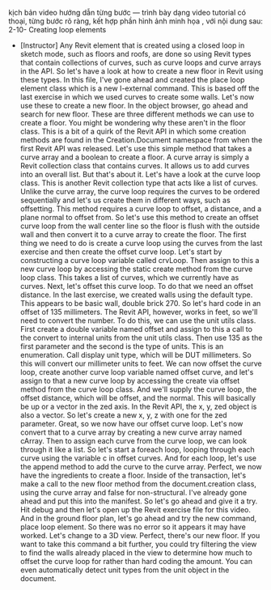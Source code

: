 kịch bản video hướng dẫn từng bước — trình bày dạng video tutorial có thoại, từng bước rõ ràng, kết hợp phần hình ảnh minh họa , với nội dung sau: 
2-10-
Creating loop elements
- [Instructor] Any Revit element that is created using a closed loop in sketch mode, such as floors and roofs, are done so using Revit types that contain collections of curves, such as curve loops and curve arrays in the API. So let's have a look at how to create a new floor in Revit using these types. In this file, I've gone ahead and created the place loop element class which is a new I-external command. This is based off the last exercise in which we used curves to create some walls. Let's now use these to create a new floor. In the object browser, go ahead and search for new floor. These are three different methods we can use to create a floor. You might be wondering why these aren't in the floor class. This is a bit of a quirk of the Revit API in which some creation methods are found in the Creation.Document namespace from when the first Revit API was released. Let's use this simple method that takes a curve array and a boolean to create a floor. A curve array is simply a Revit collection class that contains curves. It allows us to add curves into an overall list. But that's about it. Let's have a look at the curve loop class. This is another Revit collection type that acts like a list of curves. Unlike the curve array, the curve loop requires the curves to be ordered sequentially and let's us create them in different ways, such as offsetting. This method requires a curve loop to offset, a distance, and a plane normal to offset from. So let's use this method to create an offset curve loop from the wall center line so the floor is flush with the outside wall and then convert it to a curve array to create the floor. The first thing we need to do is create a curve loop using the curves from the last exercise and then create the offset curve loop. Let's start by constructing a curve loop variable called crvLoop. Then assign to this a new curve loop by accessing the static create method from the curve loop class. This takes a list of curves, which we currently have as curves. Next, let's offset this curve loop. To do that we need an offset distance. In the last exercise, we created walls using the default type. This appears to be basic wall, double brick 270. So let's hard code in an offset of 135 millimeters. The Revit API, however, works in feet, so we'll need to convert the number. To do this, we can use the unit utils class. First create a double variable named offset and assign to this a call to the convert to internal units from the unit utils class. Then use 135 as the first parameter and the second is the type of units. This is an enumeration. Call display unit type, which will be DUT millimeters. So this will convert our millimeter units to feet. We can now offset the curve loop, create another curve loop variable named offset curve, and let's assign to that a new curve loop by accessing the create via offset method from the curve loop class. And we'll supply the curve loop, the offset distance, which will be offset, and the normal. This will basically be up or a vector in the zed axis. In the Revit API, the x, y, zed object is also a vector. So let's create a new x, y, z with one for the zed parameter. Great, so we now have our offset curve loop. Let's now convert that to a curve array by creating a new curve array named cArray. Then to assign each curve from the curve loop, we can look through it like a list. So let's start a foreach loop, looping through each curve using the variable c in offset curves. And for each loop, let's use the append method to add the curve to the curve array. Perfect, we now have the ingredients to create a floor. Inside of the transaction, let's make a call to the new floor method from the document.creation class, using the curve array and false for non-structural. I've already gone ahead and put this into the manifest. So let's go ahead and give it a try. Hit debug and then let's open up the Revit exercise file for this video. And in the ground floor plan, let's go ahead and try the new command, place loop element. So there was no error so it appears it may have worked. Let's change to a 3D view. Perfect, there's our new floor. If you want to take this command a bit further, you could try filtering the view to find the walls already placed in the view to determine how much to offset the curve loop for rather than hard coding the amount. You can even automatically detect unit types from the unit object in the document.